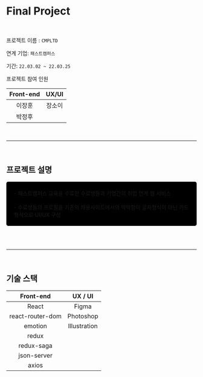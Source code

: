 # Final Project

<br>

프로젝트 이름 : `CMPLTD`
<br>

연계 기업: `패스트캠퍼스`
<br>

기간: `22.03.02 ~ 22.03.25`
<br>

프로젝트 참여 인원
<br>

| Front-end | UX/UI  |
| :-------: | :----: |
|  이장훈   | 장소이 |
|  박정후   |

<br>
<hr>
<br>

## 프로젝트 설명

<div style='margin-top: 15px; background-color: black; border-radius: 5px; padding: 20px;  width: fit-content'>
- 패스트캠퍼스 교육을 수료한 수료생들과 기업간의 취업 연계 웹 서비스<br><br>
- 수료생들의 프로필을 기존의 채용사이트에서의 딱딱함이 글자형식이 아닌 카드형식으로 UI/UX 구성
</div>

<br><br>

<hr>
<br>

## 기술 스택

|        Front-end        |   UX / UI    |
| :---------------------: | :----------: |
|          React          |    Figma     |
|    react-router-dom     |  Photoshop   |
|    emotion   | Illustration |
|     redux      |              |
|     redux-saga      |              |
|     json-server     |              |
| axios |              |
